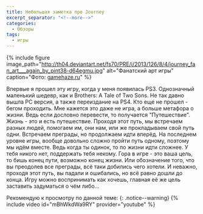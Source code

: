 ```yaml
---
title: Небольшая заметка про Journey
excerpt_separator: "<!--more-->"
categories:
  - Обзоры
tags:
  - игры
---
```


{% include figure image_path="http://th04.deviantart.net/fs70/PRE/i/2013/126/8/4/journey_fan_art___again_by_pint38-d64egmu.jpg" alt="Фанатский арт игры" caption="Фото: [gamehaze.ru](http://gamehaze.ru/four-visions-of-journey/)" %}

Впервые я прошел эту игру, когда у меня появилась PS3. Однозначный маленький шедевр, как и Brothers: A Tale of Two Sons. Не так давно вышла PC версия, а также переиздание на PS4. Кто еще не прошел - бегом проходить.
Мне кажется это даже не игра, а больше метафора о жизни. Ведь если дословно перевести, то получается "Путешествие". Жизнь - это и есть путешествие. Проходя этот путь, мы встречаем разных людей, помогаем им, они нам, или же прокладываем свой путь одни. Встречаем преграды, но продолжаем идти вперёд. На последнем уровне игры, вообще довольно сложно пройти путь одному, поэтому мы идём вместе. Ведь когда ты одинок, то по жизни идти сложнее. У тебя никого нет, поддержать тебя некому. Гора в игре - это ваша цель, то бишь конец пути, возможно конец жизни. Или обозначение того, что вы преодолев все преграды, всё таки добились чего хотели. И неважно, проходя этот путь, вы падали и ошибались, но всё равно дошли до конца. Игру можно воспринимать как хочешь, главная её же цель заставить задуматься о чём либо...

Рекомендую к просмотру по данной теме:
{: .notice--warning}
{% include video id="mBhWkdWa9RY" provider="youtube" %}